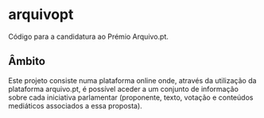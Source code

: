 # arquivopt
Código para a candidatura ao Prémio Arquivo.pt.

## Âmbito
Este projeto consiste numa plataforma online onde, através da utilização da plataforma arquivo.pt, é possível aceder a um conjunto de informação sobre cada iniciativa parlamentar (proponente, texto, votação e conteúdos mediáticos associados a essa proposta).